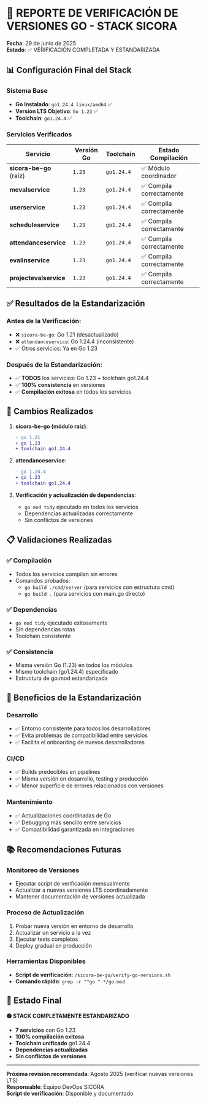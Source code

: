# 🎯 REPORTE DE VERIFICACIÓN DE VERSIONES GO - STACK SICORA

**Fecha**: 29 de junio de 2025  
**Estado**: ✅ VERIFICACIÓN COMPLETADA Y ESTANDARIZADA

## 📊 Configuración Final del Stack

### **Sistema Base**

- **Go Instalado**: `go1.24.4 linux/amd64` ✅
- **Versión LTS Objetivo**: `Go 1.23` ✅
- **Toolchain**: `go1.24.4` ✅

### **Servicios Verificados**

| Servicio                | Versión Go | Toolchain  | Estado Compilación       |
| ----------------------- | ---------- | ---------- | ------------------------ |
| **sicora-be-go** (raíz) | `1.23`     | `go1.24.4` | ✅ Módulo coordinador    |
| **mevalservice**        | `1.23`     | `go1.24.4` | ✅ Compila correctamente |
| **userservice**         | `1.23`     | `go1.24.4` | ✅ Compila correctamente |
| **scheduleservice**     | `1.23`     | `go1.24.4` | ✅ Compila correctamente |
| **attendanceservice**   | `1.23`     | `go1.24.4` | ✅ Compila correctamente |
| **evalinservice**       | `1.23`     | `go1.24.4` | ✅ Compila correctamente |
| **projectevalservice**  | `1.23`     | `go1.24.4` | ✅ Compila correctamente |

## ✅ Resultados de la Estandarización

### **Antes de la Verificación:**

- ❌ `sicora-be-go`: Go 1.21 (desactualizado)
- ❌ `attendanceservice`: Go 1.24.4 (inconsistente)
- ✅ Otros servicios: Ya en Go 1.23

### **Después de la Estandarización:**

- ✅ **TODOS** los servicios: Go 1.23 + toolchain go1.24.4
- ✅ **100% consistencia** en versiones
- ✅ **Compilación exitosa** en todos los servicios

## 🔧 Cambios Realizados

1. **sicora-be-go (módulo raíz)**:

   ```diff
   - go 1.21
   + go 1.23
   + toolchain go1.24.4
   ```

2. **attendanceservice**:

   ```diff
   - go 1.24.4
   + go 1.23
   + toolchain go1.24.4
   ```

3. **Verificación y actualización de dependencias**:
   - `go mod tidy` ejecutado en todos los servicios
   - Dependencias actualizadas correctamente
   - Sin conflictos de versiones

## 📋 Validaciones Realizadas

### **✅ Compilación**

- Todos los servicios compilan sin errores
- Comandos probados:
  - `go build ./cmd/server` (para servicios con estructura cmd)
  - `go build .` (para servicios con main.go directo)

### **✅ Dependencias**

- `go mod tidy` ejecutado exitosamente
- Sin dependencias rotas
- Toolchain consistente

### **✅ Consistencia**

- Misma versión Go (1.23) en todos los módulos
- Mismo toolchain (go1.24.4) especificado
- Estructura de go.mod estandarizada

## 🚀 Beneficios de la Estandarización

### **Desarrollo**

- ✅ Entorno consistente para todos los desarrolladores
- ✅ Evita problemas de compatibilidad entre servicios
- ✅ Facilita el onboarding de nuevos desarrolladores

### **CI/CD**

- ✅ Builds predecibles en pipelines
- ✅ Misma versión en desarrollo, testing y producción
- ✅ Menor superficie de errores relacionados con versiones

### **Mantenimiento**

- ✅ Actualizaciones coordinadas de Go
- ✅ Debugging más sencillo entre servicios
- ✅ Compatibilidad garantizada en integraciones

## 📚 Recomendaciones Futuras

### **Monitoreo de Versiones**

- Ejecutar script de verificación mensualmente
- Actualizar a nuevas versiones LTS coordinadamente
- Mantener documentación de versiones actualizada

### **Proceso de Actualización**

1. Probar nueva versión en entorno de desarrollo
2. Actualizar un servicio a la vez
3. Ejecutar tests completos
4. Deploy gradual en producción

### **Herramientas Disponibles**

- **Script de verificación**: `/sicora-be-go/verify-go-versions.sh`
- **Comando rápido**: `grep -r "^go " */go.mod`

## 🎯 Estado Final

**🟢 STACK COMPLETAMENTE ESTANDARIZADO**

- **7 servicios** con Go 1.23
- **100% compilación exitosa**
- **Toolchain unificado** go1.24.4
- **Dependencias actualizadas**
- **Sin conflictos de versiones**

---

**Próxima revisión recomendada**: Agosto 2025 (verificar nuevas versiones LTS)  
**Responsable**: Equipo DevOps SICORA  
**Script de verificación**: Disponible y documentado
